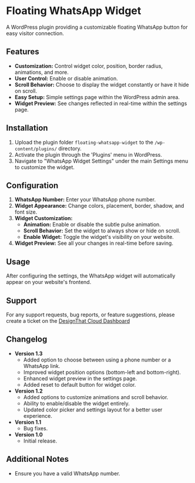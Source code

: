 # Floating WhatsApp Widget

A WordPress plugin providing a customizable floating WhatsApp button for easy visitor connection.

## Features

* **Customization:** Control widget color, position, border radius, animations, and more.
* **User Control:** Enable or disable animation.
* **Scroll Behavior:** Choose to display the widget constantly or have it hide on scroll.
* **Easy Setup:** Simple settings page within the WordPress admin area.
* **Widget Preview:** See changes reflected in real-time within the settings page.

## Installation

1. Upload the plugin folder `floating-whatsapp-widget` to the `/wp-content/plugins/` directory.
2. Activate the plugin through the 'Plugins' menu in WordPress.
3. Navigate to "WhatsApp Widget Settings" under the main Settings menu to customize the widget.

## Configuration

1. **WhatsApp Number:** Enter your WhatsApp phone number.
2. **Widget Appearance:** Change colors, placement, border, shadow, and font size.
3. **Widget Customization:**
    * **Animation:** Enable or disable the subtle pulse animation.
    * **Scroll Behavior:** Set the widget to always show or hide on scroll.
    * **Enable Widget:** Toggle the widget's visibility on your website.
4. **Widget Preview:** See all your changes in real-time before saving.  

## Usage

After configuring the settings, the WhatsApp widget will automatically appear on your website's frontend.

## Support

For any support requests, bug reports, or feature suggestions, please create a ticket on the [DesignThat Cloud Dashboard](https://designthat.cloud/open-ticket/hosting?subject=WhatsAppWidget)

## Changelog

* **Version 1.3**
    * Added option to choose between using a phone number or a WhatsApp link.
    * Improved widget position options (bottom-left and bottom-right).
    * Enhanced widget preview in the settings page.
    * Added reset to default button for widget color.
* **Version 1.2**
    * Added options to customize animations and scroll behavior.
    * Ability to enable/disable the widget entirely.
    * Updated color picker and settings layout for a better user experience. 
* **Version 1.1**
    * Bug fixes.
* **Version 1.0**
    * Initial release.

## Additional Notes

* Ensure you have a valid WhatsApp number.